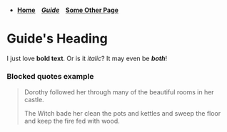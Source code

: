 * #### [Home](/) ` ` [***Guide***](guide.md) ` ` [Some Other Page](some-other-page.md)


# Guide's Heading

I just love **bold text**.
Or is it *italic*?
It may even be ***both***!

### Blocked quotes example
> Dorothy followed her through many of the beautiful rooms in her castle.
>
> The Witch bade her clean the pots and kettles and sweep the floor and keep the fire fed with wood.
